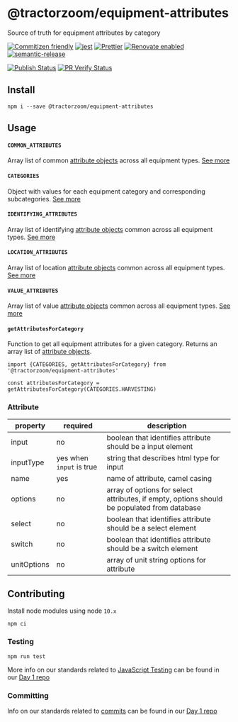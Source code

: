 # @tractorzoom/equipment-attributes

Source of truth for equipment attributes by category

[![Commitizen friendly](https://img.shields.io/badge/commitizen-friendly-brightgreen.svg)](http://commitizen.github.io/cz-cli/) [![jest](https://jestjs.io/img/jest-badge.svg)](https://github.com/facebook/jest) [![Prettier](https://img.shields.io/badge/code_style-prettier-ff69b4.svg?style=flat-square)](https://github.com/prettier/prettier) [![Renovate enabled](https://img.shields.io/badge/renovate-enabled-brightgreen.svg)](https://renovatebot.com/) [![semantic-release](https://img.shields.io/badge/%20%20%F0%9F%93%A6%F0%9F%9A%80-semantic--release-e10079.svg)](https://github.com/semantic-release/semantic-release)

[![Publish Status](https://github.com/TractorZoom/equipment-attributes/workflows/publish/badge.svg)](https://github.com/TractorZoom/equipment-attributes/actions) [![PR Verify Status](https://github.com/TractorZoom/equipment-attributes/workflows/pull_request/badge.svg)](https://github.com/TractorZoom/equipment-attributes/actions)

## Install

```
npm i --save @tractorzoom/equipment-attributes
```

## Usage

#### `COMMON_ATTRIBUTES`

Array list of common [attribute objects](#attribute) across all equipment types. [See more](src/attributes-by-category.js)

#### `CATEGORIES`

Object with values for each equipment category and corresponding subcategories. [See more](src/categories.js)

#### `IDENTIFYING_ATTRIBUTES`

Array list of identifying [attribute objects](#attribute) common across all equipment types. [See more](src/attributes-by-category.js)

#### `LOCATION_ATTRIBUTES`

Array list of location [attribute objects](#attribute) common across all equipment types. [See more](src/attributes-by-category.js)

#### `VALUE_ATTRIBUTES`

Array list of value [attribute objects](#attribute) common across all equipment types. [See more](src/attributes-by-category.js)

#### `getAttributesForCategory`

Function to get all equipment attributes for a given category. Returns an array list of [attribute objects](#attribute).

```
import {CATEGORIES, getAttributesForCategory} from '@tractorzoom/equipment-attributes'

const attributesForCategory = getAttributesForCategory(CATEGORIES.HARVESTING)
```

### Attribute

| property    | required                 | description                                                                                 |
| ----------- | ------------------------ | ------------------------------------------------------------------------------------------- |
| input       | no                       | boolean that identifies attribute should be a input element                                 |
| inputType   | yes when `input` is true | string that describes html type for input                                                   |
| name        | yes                      | name of attribute, camel casing                                                             |
| options     | no                       | array of options for select attributes, if empty, options should be populated from database |
| select      | no                       | boolean that identifies attribute should be a select element                                |
| switch      | no                       | boolean that identifies attribute should be a switch element                                |
| unitOptions | no                       | array of unit string options for attribute                                                  |

## Contributing

Install node modules using node `10.x`

```
npm ci
```

### Testing

```
npm run test
```

More info on our standards related to [JavaScript Testing](https://github.com/TractorZoom/Day1/blob/master/developer/languages/javascript.md#testing) can be found in our [Day 1 repo](https://github.com/TractorZoom/Day1)

### Committing

Info on our standards related to [commits](https://github.com/TractorZoom/Day1/blob/master/developer/languages/javascript.md#committing) can be found in our [Day 1 repo](https://github.com/TractorZoom/Day1)
